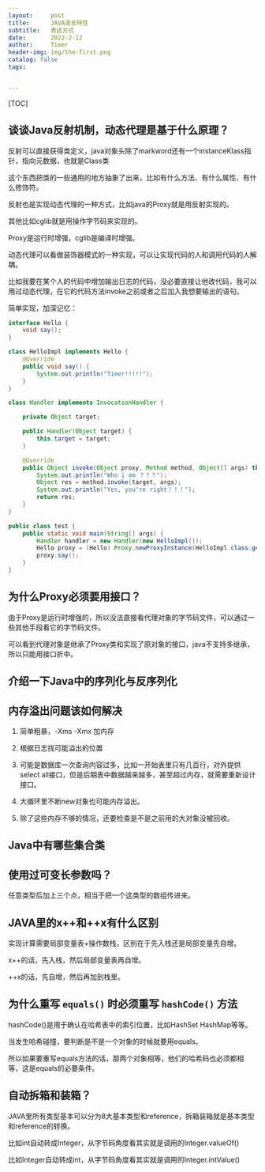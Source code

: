```yaml
---
layout:     post
title:      JAVA语言特性
subtitle:   表达方式
date:       2022-2-12
author:     Timer
header-img: img/the-first.png
catalog: false
tags:


---
```


[TOC]



## 谈谈Java反射机制，动态代理是基于什么原理？

反射可以直接获得类定义，java对象头除了markword还有一个instanceKlass指针，指向元数据，也就是Class类

这个东西把类的一些通用的地方抽象了出来，比如有什么方法、有什么属性、有什么修饰符。

反射也是实现动态代理的一种方式，比如java的Proxy就是用反射实现的。

其他比如cglib就是用操作字节码来实现的。

Proxy是运行时增强，cglib是编译时增强。

动态代理可以看做装饰器模式的一种实现，可以让实现代码的人和调用代码的人解耦。

比如我要在某个人的代码中增加输出日志的代码，没必要直接让他改代码，我可以用过动态代理，在它的代码方法invoke之前或者之后加入我想要输出的语句。

简单实现，加深记忆：

```java
interface Hello {
    void say();
}

class HelloImpl implements Hello {
    @Override
    public void say() {
        System.out.println("Timer!!!!!");
    }
}

class Handler implements InvocationHandler {

    private Object target;

    public Handler(Object target) {
        this.target = target;
    }

    @Override
    public Object invoke(Object proxy, Method method, Object[] args) throws Throwable {
        System.out.println("Who i am ？？？");
        Object res = method.invoke(target, args);
        System.out.println("Yes, you're right！！！");
        return res;
    }
}

public class test {
    public static void main(String[] args) {
        Handler handler = new Handler(new HelloImpl());
        Hello proxy = (Hello) Proxy.newProxyInstance(HelloImpl.class.getClassLoader(), HelloImpl.class.getInterfaces(), handler);
        proxy.say();
    }
}
```



## 为什么Proxy必须要用接口？

由于Proxy是运行时增强的，所以没法直接看代理对象的字节码文件，可以通过一些其他手段看它的字节码文件。

可以看到代理对象是继承了Proxy类和实现了原对象的接口，java不支持多继承，所以只能用接口折中。



## 介绍一下Java中的序列化与反序列化



## 内存溢出问题该如何解决

1. 简单粗暴，-Xms -Xmx 加内存

2. 根据日志找可能溢出的位置

3. 可能是数据库一次查询内容过多，比如一开始表里只有几百行，对外提供select all接口，但是后期表中数据越来越多，甚至超过内存，就需要重新设计接口。

4. 大循环里不断new对象也可能内存溢出。

5. 除了这些内存不够的情况，还要检查是不是之前用的大对象没被回收。

   

## Java中有哪些集合类

## 使用过可变长参数吗？

任意类型后加上三个点，相当于把一个这类型的数组传进来。



## JAVA里的x++和++x有什么区别

实现计算需要局部变量表+操作数栈，区别在于先入栈还是局部变量先自增。

x++的话，先入栈，然后局部变量表再自增。

++x的话，先自增，然后再加到栈里。



## 为什么重写 `equals()` 时必须重写 `hashCode()` 方法

hashCode()是用于确认在哈希表中的索引位置，比如HashSet HashMap等等。

当发生哈希碰撞，要判断是不是一个对象的时候就要用equals。

所以如果要重写equals方法的话，那两个对象相等，他们的哈希码也必须都相等，这是equals的必要条件。



## 自动拆箱和装箱？

JAVA里所有类型基本可以分为8大基本类型和reference，拆箱装箱就是基本类型和reference的转换。

比如int自动转成Integer，从字节码角度看其实就是调用的Integer.valueOf()

比如Integer自动转成int，从字节码角度看其实就是调用的Integer.intValue()



















